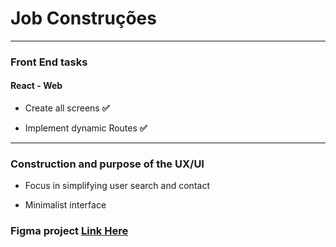 # Job Construções

---

### Front End tasks

#### React - Web
- Create all screens **✅**

- Implement dynamic Routes **✅**


---

### Construction and purpose of the UX/UI

- Focus in simplifying user search and contact

- Minimalist interface

### Figma project  [Link Here](https://www.figma.com/file/G2HugKnt8XWUpBBLTRpjbB/Untitled?node-id=0%3A1)
